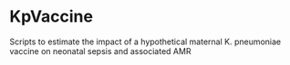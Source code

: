 # KpVaccine
Scripts to estimate the impact of a hypothetical maternal K. pneumoniae vaccine on neonatal sepsis and associated AMR
